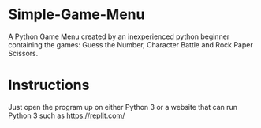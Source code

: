 # Simple-Game-Menu
A Python Game Menu created by an inexperienced python beginner containing the games: Guess the Number, Character Battle and Rock Paper Scissors.
# Instructions
Just open the program up on either Python 3 or a website that can run Python 3 such as https://replit.com/
